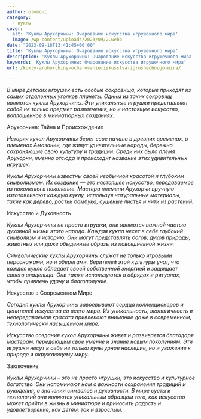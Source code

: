 ```yaml
---
author: olomouc
category:
  - куклы
cover:
  alt: 'Куклы Арухорчины: Очарование искусства игрушечного мира'
  image: /wp-content/uploads/2023/09/2.webp
date: "2023-09-16T13:41:45+00:00"
title: 'Куклы Арухорчины: Очарование искусства игрушечного мира'
description: 'Куклы Арухорчины: Очарование искусства игрушечного мира'
keywords: 'Куклы Арухорчины: Очарование искусства игрушечного мира'
url: /kukly-aruhorchiny-ocharovanie-iskusstva-igrushechnogo-mira/

---
```

_В мире детских игрушек есть особые сокровища, которые приходят из самых отдаленных уголков планеты. Одним из таких сокровищ являются куклы Арухорчины. Эти уникальные игрушки представляют собой не только предмет развлечения, но и настоящее искусство, воплощенное в миниатюрных созданиях._

Арухорчина: Тайна и Происхождение

_История кукол Арухорчины берет свое начало в древних временах, в племенах Амазонии, где живут удивительные народы, бережно сохраняющие свою культуру и традиции. Среди них было племя Арухорчи, именно отсюда и происходит название этих удивительных игрушек._

_Куклы Арухорчины известны своей необычной красотой и глубоким символизмом. Их создание — это настоящее искусство, передаваемое из поколения в поколение. Мастера племени Арухорчи вручную изготавливают каждую куклу, используя натуральные материалы, такие как дерево, ростки бамбука, сушеные листья и нити из растений._

Искусство и Духовность

_Куклы Арухорчины не просто игрушки, они являются важной частью духовной жизни этого народа. Каждая кукла несет в себе глубокий символизм и историю. Они могут представлять богов, духов природы, животных или даже обыденные образы из повседневной жизни._

_Символические куклы Арухорчины служат не только игровыми персонажами, но и оберегами. Верителей этой культуры учат, что каждая кукла обладает своей собственной энергией и защищает своего владельца. Они также используются в обрядах и ритуалах, чтобы привлечь удачу и благополучие._

Искусство в Современном Мире

_Сегодня куклы Арухорчины завоевывают сердца коллекционеров и ценителей искусства со всего мира. Их уникальность, экологичность и непередаваемая красота привлекают внимание даже в современном, технологически насыщенном мире._

_Искусство создания кукол Арухорчины живет и развивается благодаря мастерам, передающим свое умение и знание новым поколениям. Эти игрушки несут в себе не только культурное наследие, но и уважение к природе и окружающему миру._

Заключение

_Куклы Арухорчины – это не просто игрушки, это искусство и культурное богатство. Они напоминают нам о важности сохранения традиций и рукоделия, о значении символов и духовности. В мире суеты и технологий они являются уникальным образцом того, как искусство может прийти в жизнь в миниатюре и приносить радость и удовлетворение, как детям, так и взрослым._
